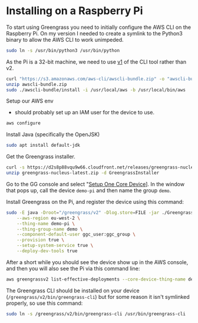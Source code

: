 # Installing on a Raspberry Pi

To start using Greengrass you need to initially configure the AWS CLI on the Raspberry Pi. On my version I needed to create a symlink to the Python3 binary to allow the AWS CLI to work unimpeded.

```bash
sudo ln -s /usr/bin/python3 /usr/bin/python
```

As the Pi is a 32-bit machine, we need to use [v1](https://docs.aws.amazon.com/cli/v1/userguide/install-linux.html) of the CLI tool rather than v2.

```bash
curl "https://s3.amazonaws.com/aws-cli/awscli-bundle.zip" -o "awscli-bundle.zip"
unzip awscli-bundle.zip
sudo ./awscli-bundle/install -i /usr/local/aws -b /usr/local/bin/aws
```

Setup our AWS env

  - should probably set up an IAM user for the device to use.

```bash
aws configure
```

Install Java (specifically the OpenJSK)

```bash
sudo apt install default-jdk
```

Get the Greengrass installer.

```bash
curl -s https://d2s8p88vqu9w66.cloudfront.net/releases/greengrass-nucleus-latest.zip > greengrass-nucleus-latest.zip
unzip greengrass-nucleus-latest.zip -d GreengrassInstaller
```

Go to the GG console and select "[Setup One Core Device](https://eu-west-2.console.aws.amazon.com/iot/home?region=eu-west-2#/greengrass/v2/cores)]. In the window that pops up, call the device `demo-pi` and then name the group `demo`.

Install Greengrass on the Pi, and register the device using this command:

```bash
sudo -E java -Droot="/greengrass/v2" -Dlog.store=FILE -jar ./GreengrassInstaller/lib/Greengrass.jar \
    --aws-region eu-west-2 \
    --thing-name demo-pi \
    --thing-group-name demo \
    --component-default-user ggc_user:ggc_group \
    --provision true \
    --setup-system-service true \
    --deploy-dev-tools true
```

After a short while you should see the device show up in the AWS console, and then you will also see the Pi via this command line:

```bash
aws greengrassv2 list-effective-deployments --core-device-thing-name demo-pi
```

The Greengrass CLI should be installed on your device (`/greengrass/v2/bin/greengrass-cli`) but for some reason it isn't symlinked properly, so use this command:

```bash
sudo ln -s /greengrass/v2/bin/greengrass-cli /usr/bin/greengrass-cli
```
